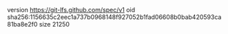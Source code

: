 version https://git-lfs.github.com/spec/v1
oid sha256:1156635c2eec1a737b0968148f927052b1fad06608b0bab420593ca81ba8e2f0
size 21250
